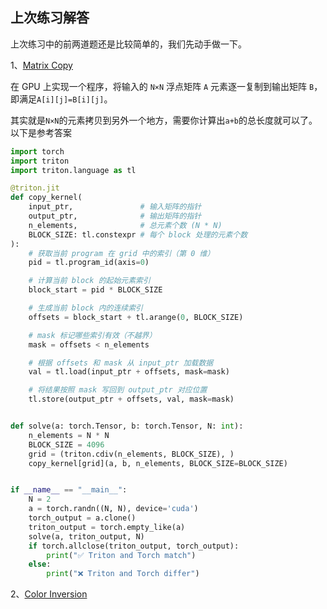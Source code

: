 ## 上次练习解答

上次练习中的前两道题还是比较简单的，我们先动手做一下。

1、[Matrix Copy](https://leetgpu.com/challenges/matrix-copy)

在 GPU 上实现一个程序，将输入的 `N×N` 浮点矩阵 `A` 元素逐一复制到输出矩阵 `B`，即满足`A[i][j]=B[i][j]`。

其实就是`N×N`的元素拷贝到另外一个地方，需要你计算出`a+b`的总长度就可以了。以下是参考答案

```Python
import torch
import triton
import triton.language as tl

@triton.jit
def copy_kernel(
    input_ptr,               # 输入矩阵的指针
    output_ptr,              # 输出矩阵的指针
    n_elements,              # 总元素个数 (N * N)
    BLOCK_SIZE: tl.constexpr # 每个 block 处理的元素个数
):
    # 获取当前 program 在 grid 中的索引（第 0 维）
    pid = tl.program_id(axis=0)

    # 计算当前 block 的起始元素索引
    block_start = pid * BLOCK_SIZE

    # 生成当前 block 内的连续索引
    offsets = block_start + tl.arange(0, BLOCK_SIZE)

    # mask 标记哪些索引有效（不越界）
    mask = offsets < n_elements

    # 根据 offsets 和 mask 从 input_ptr 加载数据
    val = tl.load(input_ptr + offsets, mask=mask)

    # 将结果按照 mask 写回到 output_ptr 对应位置
    tl.store(output_ptr + offsets, val, mask=mask)


def solve(a: torch.Tensor, b: torch.Tensor, N: int):
    n_elements = N * N
    BLOCK_SIZE = 4096
    grid = (triton.cdiv(n_elements, BLOCK_SIZE), )
    copy_kernel[grid](a, b, n_elements, BLOCK_SIZE=BLOCK_SIZE)


if __name__ == "__main__":
    N = 2
    a = torch.randn((N, N), device='cuda')
    torch_output = a.clone()
    triton_output = torch.empty_like(a)
    solve(a, triton_output, N)
    if torch.allclose(triton_output, torch_output):
        print("✅ Triton and Torch match")
    else:
        print("❌ Triton and Torch differ")
```

2、[Color Inversion](https://leetgpu.com/challenges/color-inversion)
